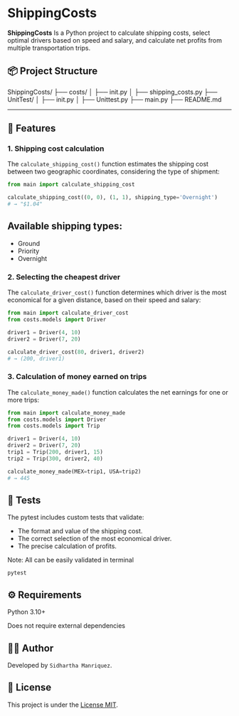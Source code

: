 # ShippingCosts

**ShippingCosts** 
Is a Python project to calculate shipping costs, select optimal drivers based on speed and salary, and calculate net profits from multiple transportation trips.


## 📦 Project Structure

ShippingCosts/ ├── costs/ │ ├── init.py │ ├── shipping_costs.py ├── UnitTest/ │ ├── init.py │ ├── Unittest.py ├── main.py ├── README.md


---

## 🚀 Features

### 1. Shipping cost calculation
The `calculate_shipping_cost()` function estimates the shipping cost between two geographic coordinates, considering the type of shipment:

```python
from main import calculate_shipping_cost

calculate_shipping_cost((0, 0), (1, 1), shipping_type='Overnight')
# → "$1.04"
```

## Available shipping types:

 * Ground
 * Priority
 * Overnight

### 2. Selecting the cheapest driver

The `calculate_driver_cost()` function determines which driver is the most economical for a given distance, based on their speed and salary:

```python
from main import calculate_driver_cost
from costs.models import Driver

driver1 = Driver(4, 10)
driver2 = Driver(7, 20)

calculate_driver_cost(80, driver1, driver2)
# → (200, driver1)
```
###  3. Calculation of money earned on trips

The `calculate_money_made()` function calculates the net earnings for one or more trips:

```python
from main import calculate_money_made
from costs.models import Driver
from costs.models import Trip

driver1 = Driver(4, 10)
driver2 = Driver(7, 20)
trip1 = Trip(200, driver1, 15)
trip2 = Trip(300, driver2, 40)

calculate_money_made(MEX=trip1, USA=trip2)
# → 445
```

## 🧪 Tests

The pytest  includes custom tests that validate:

 * The format and value of the shipping cost. 
 * The correct selection of the most economical driver. 
 * The precise calculation of profits.

Note: All can be easily validated in terminal
```terminal
pytest
```

## ⚙️ Requirements
Python 3.10+

Does not require external dependencies

##  ‍🧑‍💻 Author
Developed by `Sidhartha Manriquez`.

## 📄 License

This project is under the [License MIT](LICENSE).
